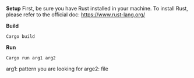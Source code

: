 **Setup**
First, be sure you have Rust installed in your machine. 
To install Rust, please refer to the official doc: https://www.rust-lang.org/

**Build**
```
Cargo build
```
**Run**
```
Cargo run arg1 arg2 
```
arg1: pattern you are looking for
arge2: file
